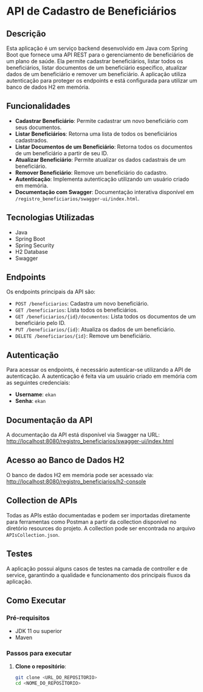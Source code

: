 # API de Cadastro de Beneficiários

## Descrição

Esta aplicação é um serviço backend desenvolvido em Java com Spring Boot que fornece uma API REST para o gerenciamento de beneficiários de um plano de saúde. Ela permite cadastrar beneficiários, listar todos os beneficiários, listar documentos de um beneficiário específico, atualizar dados de um beneficiário e remover um beneficiário. A aplicação utiliza autenticação para proteger os endpoints e está configurada para utilizar um banco de dados H2 em memória.

## Funcionalidades

- **Cadastrar Beneficiário**: Permite cadastrar um novo beneficiário com seus documentos.
- **Listar Beneficiários**: Retorna uma lista de todos os beneficiários cadastrados.
- **Listar Documentos de um Beneficiário**: Retorna todos os documentos de um beneficiário a partir de seu ID.
- **Atualizar Beneficiário**: Permite atualizar os dados cadastrais de um beneficiário.
- **Remover Beneficiário**: Remove um beneficiário do cadastro.
- **Autenticação**: Implementa autenticação utilizando um usuário criado em memória.
- **Documentação com Swagger**: Documentação interativa disponível em `/registro_beneficiarios/swagger-ui/index.html`.

## Tecnologias Utilizadas

- Java
- Spring Boot
- Spring Security
- H2 Database
- Swagger

## Endpoints

Os endpoints principais da API são:

- `POST /beneficiarios`: Cadastra um novo beneficiário.
- `GET /beneficiarios`: Lista todos os beneficiários.
- `GET /beneficiarios/{id}/documentos`: Lista todos os documentos de um beneficiário pelo ID.
- `PUT /beneficiarios/{id}`: Atualiza os dados de um beneficiário.
- `DELETE /beneficiarios/{id}`: Remove um beneficiário.

## Autenticação

Para acessar os endpoints, é necessário autenticar-se utilizando a API de autenticação. A autenticação é feita via um usuário criado em memória com as seguintes credenciais:

- **Username**: `ekan`
- **Senha**: `ekan`

## Documentação da API

A documentação da API está disponível via Swagger na URL:
[http://localhost:8080/registro_beneficiarios/swagger-ui/index.html](http://localhost:8080/registro_beneficiarios/swagger-ui/index.html)

## Acesso ao Banco de Dados H2

O banco de dados H2 em memória pode ser acessado via:
[http://localhost:8080/registro_beneficiarios/h2-console](http://localhost:8080/registro_beneficiarios/h2-console)

## Collection de APIs

Todas as APIs estão documentadas e podem ser importadas diretamente para ferramentas como Postman a partir da collection disponível no diretório resources do projeto. A collection pode ser encontrada no arquivo `APIsCollection.json`.

## Testes

A aplicação possui alguns casos de testes na camada de controller e de service, garantindo a qualidade e funcionamento dos principais fluxos da aplicação.

## Como Executar

### Pré-requisitos

- JDK 11 ou superior
- Maven

### Passos para executar

1. **Clone o repositório**:
   ```bash
   git clone <URL_DO_REPOSITORIO>
   cd <NOME_DO_REPOSITORIO>
